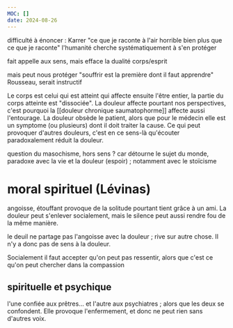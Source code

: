 ```yaml
---
MOC: []
date: 2024-08-26
---
```

difficulté à énoncer : Karrer "ce que je raconte à l'air horrible bien plus que ce que je raconte"
l'humanité cherche systématiquement à s'en protéger

fait appelle aux sens, mais efface la dualité corps/esprit

mais peut nous protéger "souffrir est la première dont il faut apprendre" Rousseau, serait instructif

Le corps est celui qui est atteint qui affecte ensuite l'être entier, la partie du corps atteinte est "dissociée".
La douleur affecte pourtant nos perspectives, c'est pourquoi la [[douleur chronique saumatophorme]] affecte aussi l'entourage. 
La douleur obsède le patient, alors que pour le médecin elle est un symptome (ou plusieurs) dont il doit traiter la cause. Ce qui peut provoquer d'autres douleurs, c'est en ce sens-là qu'écouter paradoxalement réduit la douleur.

question du masochisme, hors sens ? car détourne le sujet du monde, paradoxe avec la vie et la douleur (espoir) ; notamment avec le stoïcisme
# moral spirituel (Lévinas)
angoisse, étouffant provoque de la solitude pourtant tient grâce à un ami. La douleur peut s'enlever socialement, mais le silence peut aussi rendre fou de la même manière.

le deuil ne partage pas l'angoisse avec la douleur ; rive sur autre chose. Il n'y a donc pas de sens à la douleur.

Socialement il faut accepter qu'on peut pas ressentir, alors que c'est ce qu'on peut chercher dans la compassion
## spirituelle et psychique
l'une confiée aux prêtres… et l'autre aux psychiatres ; alors que les deux se confondent.
Elle provoque l'enfermement, et donc ne peut rien sans d'autres voix.